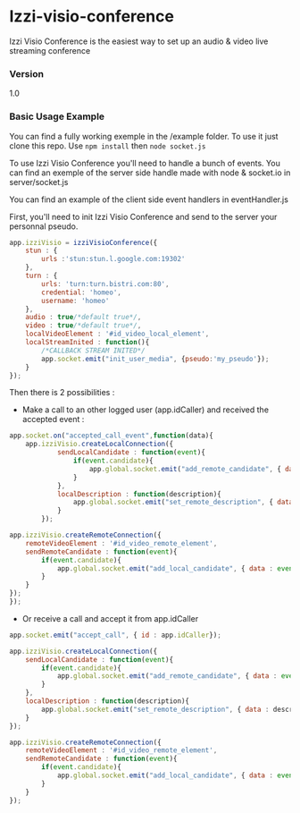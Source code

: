 # Izzi-visio-conference

 Izzi Visio Conference is the easiest way to set up an audio & video live streaming conference

### Version
1.0

### Basic Usage Example

You can find a fully working exemple in the /example folder. To use it just clone this repo. Use `npm install` then `node socket.js` 

To use Izzi Visio Conference you'll need to handle a bunch of events. You can find an exemple of the server side handle made with node & socket.io in server/socket.js

You can find an example of the client side event handlers in eventHandler.js

First, you'll need to init Izzi Visio Conference and send to the server your personnal pseudo.

```javascript
app.izziVisio = izziVisioConference({
    stun : {
        urls :'stun:stun.l.google.com:19302'
    },
    turn : {
        urls: 'turn:turn.bistri.com:80',
        credential: 'homeo',
        username: 'homeo'
    },
    audio : true/*default true*/,
    video : true/*default true*/,
    localVideoElement : '#id_video_local_element',
    localStreamInited : function(){
        /*CALLBACK STREAM INITED*/
        app.socket.emit("init_user_media", {pseudo:'my_pseudo'});
    }
});
```

Then there is 2 possibilities : 

- Make a call to an other logged user (app.idCaller) and received the accepted event : 
```javascript
app.socket.on("accepted_call_event",function(data){
    app.izziVisio.createLocalConnection({
            sendLocalCandidate : function(event){
                if(event.candidate){
                    app.global.socket.emit("add_remote_candidate", { data : event.candidate, id : app.idCaller});
                }
            },
            localDescription : function(description){
                app.global.socket.emit("set_remote_description", { data : description, id : app.idCaller});
            }
        });

app.izziVisio.createRemoteConnection({
    remoteVideoElement : '#id_video_remote_element',
    sendRemoteCandidate : function(event){
        if(event.candidate){
            app.global.socket.emit("add_local_candidate", { data : event.candidate, id : app.idCaller});
        }
    }
});
});
```

- Or receive a call and accept it from app.idCaller
```javascript
app.socket.emit("accept_call", { id : app.idCaller});

app.izziVisio.createLocalConnection({
    sendLocalCandidate : function(event){
        if(event.candidate){
            app.global.socket.emit("add_remote_candidate", { data : event.candidate, id : app.idCaller});
        }
    },
    localDescription : function(description){
        app.global.socket.emit("set_remote_description", { data : description, id : app.idCaller});
    }
});

app.izziVisio.createRemoteConnection({
    remoteVideoElement : '#id_video_remote_element',
    sendRemoteCandidate : function(event){
        if(event.candidate){
            app.global.socket.emit("add_local_candidate", { data : event.candidate, id : app.idCaller});
        }
    }
});
```